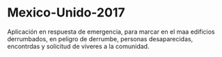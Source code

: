 # Mexico-Unido-2017
Aplicación en respuesta de emergencia, para marcar en el maa edificios derrumbados, en peligro de derrumbe, personas desaparecidas, encontrdas y solicitud de  viveres a la comunidad.
